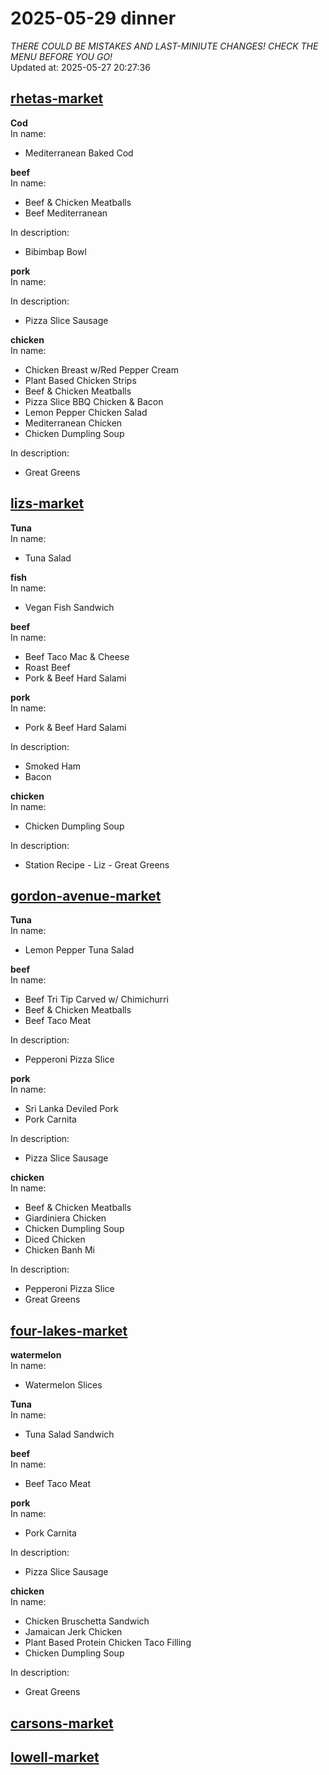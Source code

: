 # 2025-05-29 dinner  
*THERE COULD BE MISTAKES AND LAST-MINIUTE CHANGES! CHECK THE MENU BEFORE YOU GO!*  
Updated at: 2025-05-27 20:27:36  
## [rhetas-market](https://wisc-housingdining.nutrislice.com/menu/rhetas-market/dinner/2025-05-29)  
**Cod**  
In name:   
 - Mediterranean Baked Cod  
  
**beef**  
In name:   
 - Beef & Chicken Meatballs  
 - Beef Mediterranean  
  
In description:   
 - Bibimbap Bowl  
  
**pork**  
In name:   
  
In description:   
 - Pizza Slice Sausage  
  
**chicken**  
In name:   
 - Chicken Breast w/Red Pepper Cream  
 - Plant Based Chicken Strips  
 - Beef & Chicken Meatballs  
 - Pizza Slice BBQ Chicken & Bacon  
 - Lemon Pepper Chicken Salad  
 - Mediterranean Chicken  
 - Chicken Dumpling Soup  
  
In description:   
 - Great Greens  
  
## [lizs-market](https://wisc-housingdining.nutrislice.com/menu/lizs-market/dinner/2025-05-29)  
**Tuna**  
In name:   
 - Tuna Salad  
  
**fish**  
In name:   
 - Vegan Fish Sandwich  
  
**beef**  
In name:   
 - Beef Taco Mac & Cheese  
 - Roast Beef  
 - Pork & Beef Hard Salami  
  
**pork**  
In name:   
 - Pork & Beef Hard Salami  
  
In description:   
 - Smoked Ham  
 - Bacon  
  
**chicken**  
In name:   
 - Chicken Dumpling Soup  
  
In description:   
 - Station Recipe - Liz - Great Greens  
  
## [gordon-avenue-market](https://wisc-housingdining.nutrislice.com/menu/gordon-avenue-market/dinner/2025-05-29)  
**Tuna**  
In name:   
 - Lemon Pepper Tuna Salad  
  
**beef**  
In name:   
 - Beef Tri Tip Carved w/ Chimichurri  
 - Beef & Chicken Meatballs  
 - Beef Taco Meat  
  
In description:   
 - Pepperoni Pizza Slice  
  
**pork**  
In name:   
 - Sri Lanka Deviled Pork  
 - Pork Carnita  
  
In description:   
 - Pizza Slice Sausage  
  
**chicken**  
In name:   
 - Beef & Chicken Meatballs  
 - Giardiniera Chicken  
 - Chicken Dumpling Soup  
 - Diced Chicken  
 - Chicken Banh Mi  
  
In description:   
 - Pepperoni Pizza Slice  
 - Great Greens  
  
## [four-lakes-market](https://wisc-housingdining.nutrislice.com/menu/four-lakes-market/dinner/2025-05-29)  
**watermelon**  
In name:   
 - Watermelon Slices  
  
**Tuna**  
In name:   
 - Tuna Salad Sandwich  
  
**beef**  
In name:   
 - Beef Taco Meat  
  
**pork**  
In name:   
 - Pork Carnita  
  
In description:   
 - Pizza Slice Sausage  
  
**chicken**  
In name:   
 - Chicken Bruschetta Sandwich  
 - Jamaican Jerk Chicken  
 - Plant Based Protein Chicken Taco Filling  
 - Chicken Dumpling Soup  
  
In description:   
 - Great Greens  
  
## [carsons-market](https://wisc-housingdining.nutrislice.com/menu/carsons-market/dinner/2025-05-29)  
## [lowell-market](https://wisc-housingdining.nutrislice.com/menu/lowell-market/dinner/2025-05-29)  
  
